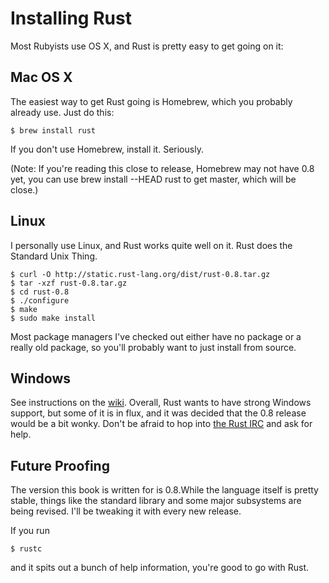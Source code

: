 Installing Rust
===============

Most Rubyists use OS X, and Rust is pretty easy to get going on it:

Mac OS X
--------

The easiest way to get Rust going is Homebrew, which you probably
already use. Just do this:

    $ brew install rust

If you don't use Homebrew, install it. Seriously.

(Note: If you're reading this close to release, Homebrew may not have 0.8 yet,
you can use brew install --HEAD rust to get master, which will be close.)

Linux
-----

I personally use Linux, and Rust works quite well on it. Rust does the Standard
Unix Thing.

    $ curl -O http://static.rust-lang.org/dist/rust-0.8.tar.gz
    $ tar -xzf rust-0.8.tar.gz
    $ cd rust-0.8
    $ ./configure
    $ make
    $ sudo make install

Most package managers I've checked out either have no package or a really old
package, so you'll probably want to just install from source.

Windows
-------

See instructions on the
[wiki](https://github.com/mozilla/rust/wiki/Note-getting-started-developing-Rust#windows).
Overall, Rust wants to have strong Windows support, but some of it is in flux,
and it was decided that the 0.8 release would be a bit wonky. Don't be afraid to 
hop into [the Rust
IRC](http://chat.mibbit.com/?server=irc.mozilla.org&channel=%23rust) and
ask for help.

Future Proofing
---------------

The version this book is written for is 0.8.While the language itself is pretty
stable, things like the standard library and some major subsystems are being
revised. I'll be tweaking it with every new release.

If you run

    $ rustc

and it spits out a bunch of help information, you're good to go with
Rust.
